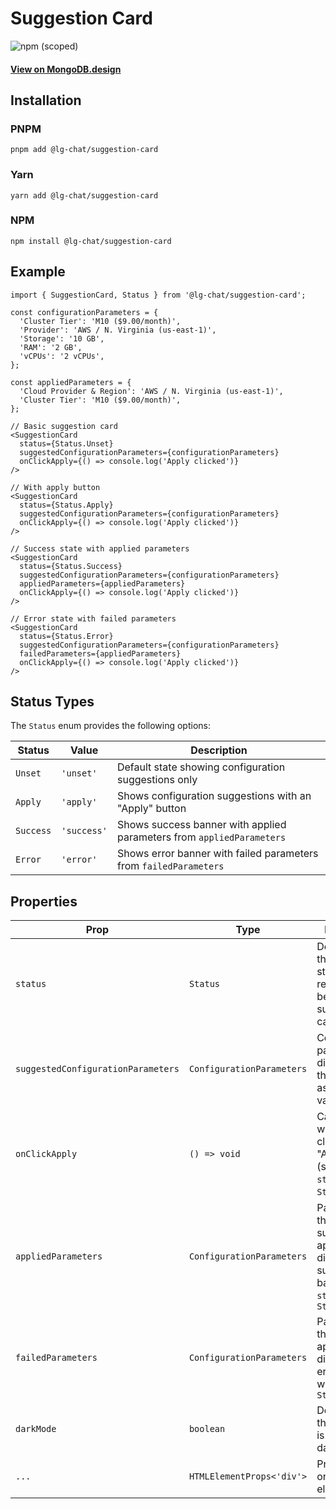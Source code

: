 # Suggestion Card

![npm (scoped)](https://img.shields.io/npm/v/@lg-chat/suggestion-card.svg)

#### [View on MongoDB.design](https://www.mongodb.design/component/suggestion-card/live-example/)

## Installation

### PNPM

```shell
pnpm add @lg-chat/suggestion-card
```

### Yarn

```shell
yarn add @lg-chat/suggestion-card
```

### NPM

```shell
npm install @lg-chat/suggestion-card
```

## Example

```tsx
import { SuggestionCard, Status } from '@lg-chat/suggestion-card';

const configurationParameters = {
  'Cluster Tier': 'M10 ($9.00/month)',
  'Provider': 'AWS / N. Virginia (us-east-1)',
  'Storage': '10 GB',
  'RAM': '2 GB',
  'vCPUs': '2 vCPUs',
};

const appliedParameters = {
  'Cloud Provider & Region': 'AWS / N. Virginia (us-east-1)',
  'Cluster Tier': 'M10 ($9.00/month)',
};

// Basic suggestion card
<SuggestionCard
  status={Status.Unset}
  suggestedConfigurationParameters={configurationParameters}
  onClickApply={() => console.log('Apply clicked')}
/>

// With apply button
<SuggestionCard
  status={Status.Apply}
  suggestedConfigurationParameters={configurationParameters}
  onClickApply={() => console.log('Apply clicked')}
/>

// Success state with applied parameters
<SuggestionCard
  status={Status.Success}
  suggestedConfigurationParameters={configurationParameters}
  appliedParameters={appliedParameters}
  onClickApply={() => console.log('Apply clicked')}
/>

// Error state with failed parameters
<SuggestionCard
  status={Status.Error}
  suggestedConfigurationParameters={configurationParameters}
  failedParameters={appliedParameters}
  onClickApply={() => console.log('Apply clicked')}
/>
```

## Status Types

The `Status` enum provides the following options:

| Status    | Value       | Description                                                           |
| --------- | ----------- | --------------------------------------------------------------------- |
| `Unset`   | `'unset'`   | Default state showing configuration suggestions only                  |
| `Apply`   | `'apply'`   | Shows configuration suggestions with an "Apply" button                |
| `Success` | `'success'` | Shows success banner with applied parameters from `appliedParameters` |
| `Error`   | `'error'`   | Shows error banner with failed parameters from `failedParameters`     |

## Properties

| Prop                               | Type                      | Description                                                                                              | Default |
| ---------------------------------- | ------------------------- | -------------------------------------------------------------------------------------------------------- | ------- |
| `status`                           | `Status`                  | Determines the current state and rendering behavior of the suggestion card                               |         |
| `suggestedConfigurationParameters` | `ConfigurationParameters` | Configuration parameters displayed in the main table as string key-value pairs                                  |         |
| `onClickApply`                     | `() => void`              | Callback fired when the user clicks the "Apply" button (shown when `status` is `Status.Apply`)           |         |
| `appliedParameters`                | `ConfigurationParameters` | Parameters that were successfully applied, displayed in success banner when `status` is `Status.Success` |         |
| `failedParameters`                 | `ConfigurationParameters` | Parameters that failed to apply, displayed in error banner when `status` is `Status.Error`               |         |
| `darkMode`                         | `boolean`                 | Determines if the component is rendered in dark mode                                                     | `false` |
| `...`                              | `HTMLElementProps<'div'>` | Props spread on root element                                                                             |         |
